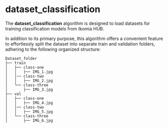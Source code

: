 # dataset_classification

The **dataset_classification** algorithm is designed to load datasets for training classification models from Ikomia HUB. 

In addition to its primary purpose, this algorithm offers a convenient feature to effortlessly split the dataset into separate train and validation folders, adhering to the following organized structure:

```
Dataset_folder
├── train
│   ├── class-one
│   │   ├── IMG_1.jpg
│   │── class-two
│   │   ├── IMG_2.jpg
│   └── class-three
│       ├── IMG_3.jpg
├── val
│   ├── class-one
│   │   ├── IMG_4.jpg
│   │── class-two
│   │   ├── IMG_5.jpg
│   └── class-three
│       ├── IMG_6.jpg

```
